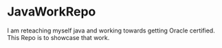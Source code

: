 # JavaWorkRepo
I am reteaching myself java and working towards getting Oracle certified. This Repo is to showcase that work.
